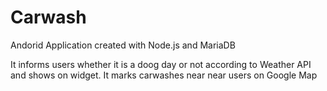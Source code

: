 # Carwash
Andorid Application created with Node.js and MariaDB

It informs users whether it is a doog day or not according to Weather API and shows on widget.
It marks carwashes near near users on Google Map
